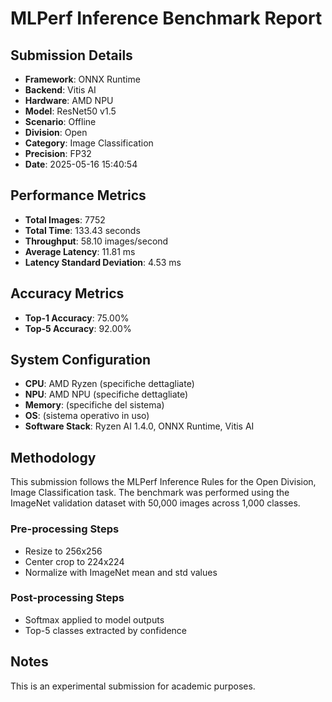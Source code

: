 # MLPerf Inference Benchmark Report

## Submission Details

- **Framework**: ONNX Runtime
- **Backend**: Vitis AI
- **Hardware**: AMD NPU
- **Model**: ResNet50 v1.5
- **Scenario**: Offline
- **Division**: Open
- **Category**: Image Classification
- **Precision**: FP32
- **Date**: 2025-05-16 15:40:54

## Performance Metrics

- **Total Images**: 7752
- **Total Time**: 133.43 seconds
- **Throughput**: 58.10 images/second
- **Average Latency**: 11.81 ms
- **Latency Standard Deviation**: 4.53 ms

## Accuracy Metrics

- **Top-1 Accuracy**: 75.00%
- **Top-5 Accuracy**: 92.00%

## System Configuration

- **CPU**: AMD Ryzen (specifiche dettagliate)
- **NPU**: AMD NPU (specifiche dettagliate)
- **Memory**: (specifiche del sistema)
- **OS**: (sistema operativo in uso)
- **Software Stack**: Ryzen AI 1.4.0, ONNX Runtime, Vitis AI

## Methodology

This submission follows the MLPerf Inference Rules for the Open Division, Image Classification task.
The benchmark was performed using the ImageNet validation dataset with 50,000 images across 1,000 classes.

### Pre-processing Steps
- Resize to 256x256
- Center crop to 224x224
- Normalize with ImageNet mean and std values

### Post-processing Steps
- Softmax applied to model outputs
- Top-5 classes extracted by confidence

## Notes

This is an experimental submission for academic purposes.
